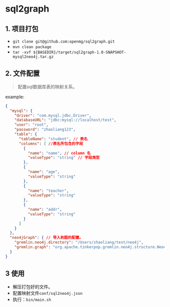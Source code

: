 # sql2graph

## 1. 项目打包

- `git clone git@github.com:openmg/sql2graph.git`
- `mvn clean package`
- `tar -xvf ${BASEDIR}/target/sql2graph-1.0-SNAPSHOT-mysql2neo4j.tar.gz`

## 2. 文件配置
> 配置sql数据库表的映射关系。

example:
```json
{
  "mysql": {
    "driver": "com.mysql.jdbc.Driver",
    "databaseURL": "jdbc:mysql://localhost/test",
    "user": "root", 
    "password": "zhaoliang123",
    "table": {
      "tableName": "student", // 表名
      "columns": [ //表名所包含的字段
        {
          "name": "name", // column 名
          "valueType": "string" // 字段类型
        },
        {
          "name": "age",
          "valueType": "string"
        },
        {
          "name": "teacher",
          "valueType": "string"
        },
        {
          "name": "addr",
          "valueType": "string"
        }
      ]
    }
  },
  "neo4jGraph": { // 导入到图的配置。
    "gremlin.neo4j.directory": "/Users/zhaoliang/test/neo4j",
    "gremlin.graph": "org.apache.tinkerpop.gremlin.neo4j.structure.Neo4jGraph"
  }
}

```

## 3 使用

- 解压打包好的文件。
- 配置映射文件`conf/sql2neo4j.json`
- 执行：`bin/main.sh`